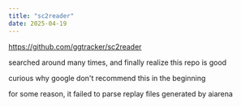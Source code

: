 ```yaml
---
title: "sc2reader"
date: 2025-04-19
---
```


<a href="https://github.com/ggtracker/sc2reader">https://github.com/ggtracker/sc2reader</a>

searched around many times, and finally realize this repo is good

curious why google don't recommend this in the beginning

for some reason, it failed to parse replay files generated by aiarena
